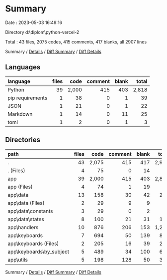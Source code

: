 # Summary

Date : 2023-05-03 16:49:16

Directory d:\\diplom\\python-vercel-2

Total : 43 files,  2075 codes, 415 comments, 417 blanks, all 2907 lines

Summary / [Details](details.md) / [Diff Summary](diff.md) / [Diff Details](diff-details.md)

## Languages
| language | files | code | comment | blank | total |
| :--- | ---: | ---: | ---: | ---: | ---: |
| Python | 39 | 2,000 | 415 | 403 | 2,818 |
| pip requirements | 1 | 38 | 0 | 1 | 39 |
| JSON | 1 | 21 | 0 | 1 | 22 |
| Markdown | 1 | 14 | 0 | 11 | 25 |
| toml | 1 | 2 | 0 | 1 | 3 |

## Directories
| path | files | code | comment | blank | total |
| :--- | ---: | ---: | ---: | ---: | ---: |
| . | 43 | 2,075 | 415 | 417 | 2,907 |
| . (Files) | 4 | 75 | 0 | 14 | 89 |
| app | 39 | 2,000 | 415 | 403 | 2,818 |
| app (Files) | 4 | 74 | 1 | 19 | 94 |
| app\\data | 13 | 158 | 30 | 42 | 230 |
| app\\data (Files) | 2 | 29 | 9 | 9 | 47 |
| app\\data\\constants | 3 | 29 | 0 | 2 | 31 |
| app\\data\\states | 8 | 100 | 21 | 31 | 152 |
| app\\handlers | 10 | 876 | 206 | 153 | 1,235 |
| app\\keyboards | 7 | 694 | 50 | 139 | 883 |
| app\\keyboards (Files) | 2 | 205 | 16 | 39 | 260 |
| app\\keyboards\\by_subject | 5 | 489 | 34 | 100 | 623 |
| app\\utils | 5 | 198 | 128 | 50 | 376 |

Summary / [Details](details.md) / [Diff Summary](diff.md) / [Diff Details](diff-details.md)